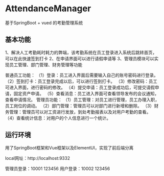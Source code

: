 # AttendanceManager
基于SpringBoot + vued 的考勤管理系统
## 基本功能
1、解决人工考勤耗时耗力的弊端，该考勤系统在员工登录进入系统后跳转首页，可以在此快速签到打卡
2、在申请界面可以进行请假申请等
3、管理员模块可以实现员工管理、部门管理、财务管理等功能

普通员工功能：
（1）登录：员工进入界面后需要输入自己的账号密码进行登录。
（2）签到打卡：员工登录完成以后，可以进行签到打卡。
（3）修改密码：员工可进入界面，进行密码的修改。
（4）提交申请：员工登录成功后，可提交请假申请，固定资产申请。
（5）查看消息：员工进入界面可查看领导发布的会议通知，查看申请情况。
管理员功能：
（1）员工管理：对员工进行管理，员工办理入职，员工岗位的调动。
（2）部门管理：管理员可以对部门进行新增和删除。
（3）财务管理：管理员可以对工资进行发放，到处考勤报表以及对用户考勤的查看。
（4）查看统计信息：对用户的个人信息进行一个统计。
## 运行环境
用了SpringBoot框架和Vue框架以及ElementUI，实现了前后端分离

local网址：http://localhost:9332

管理员登录：10001 123456
用户登录：10002 123456
